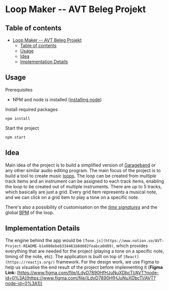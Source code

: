 # Loop Maker -- AVT Beleg Projekt

## Table of contents
- [Loop Maker -- AVT Beleg Projekt](#loop-maker----avt-beleg-projekt)
  - [Table of contents](#table-of-contents)
  - [Usage](#usage)
  - [Idea](#idea)
  - [Implementation Details](#implementation-details)
## Usage
Prerequisites
- NPM and node is installed ([installing node](https://nodejs.dev/learn/how-to-install-nodejs))

Install required packages
```
npm install
```

Start the project
```
npm start
```

## Idea

Main idea of the project is to build a simplified version of [Garageband](https://www.apple.com/mac/garageband/) or any other similar audio editing program. The main focus of the project is to build a tool to create music [loops](https://en.wikipedia.org/wiki/Loop_(music)#:~:text=In%20electroacoustic%20pop%2C%20rock%2C%20and,repeated%20to%20create%20ostinato%20patterns.&text=The%20feature%20to%20loop%20a,vendors%20as%20A%E2%80%93B%20repeat.). The loop can be created from multiple track items and an instrument can be assigned to each track items, enabling the loop to be created out of multiple instruments. There are up to 5 tracks, which basically are just a grid. Every grid item represents a musical note, and we can click on a grid item to play a tone on a specific note. 

There's also a possibility of customisation on the *[time signatures](https://www.skoove.com/blog/time-signatures-explained/)* and the global [BPM](https://de.wikipedia.org/wiki/Beats_per_minute) of the loop.

## Implementation Details

The engine behind the app would be `[Tone.js](https://www.notion.so/AVT-Project-README-b1e080ebe8334461b8d602feabca0d89)`, which provides everything that are needed for the project (playing a tone on a specific note, timing of the note, etc). The application is built on top of `[React](https://reactjs.org/)` framework. For the design work, we use Figma to help us visualise the end result of the project before implementing it (**Figma Link:** [https://www.figma.com/file/jLdyD7890HfHJuNuXDbcTl/AVT?node-id=0%3A](https://www.figma.com/file/jLdyD7890HfHJuNuXDbcTl/AVT?node-id=0%3A1))